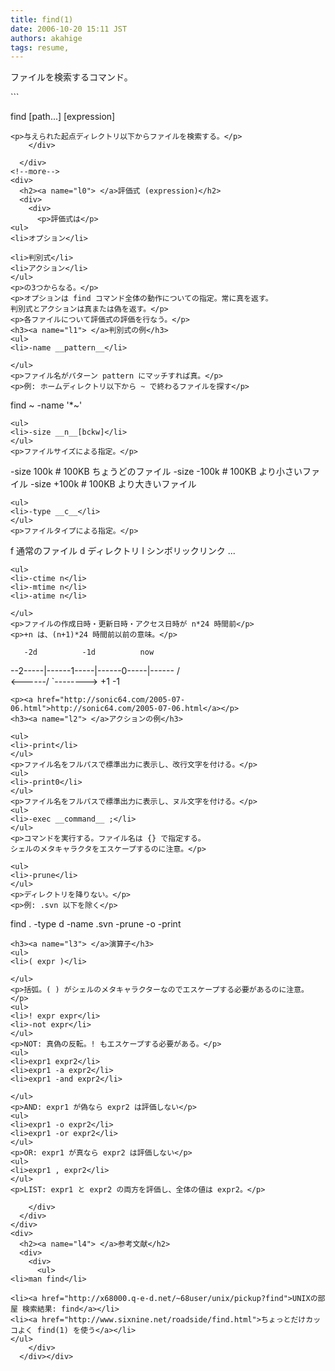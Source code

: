 ```yaml
---
title: find(1)
date: 2006-10-20 15:11 JST
authors: akahige
tags: resume, 
---
```

<div>
    <div>
      <p>ファイルを検索するコマンド。</p>
```

 find [path...] [expression]

```
<p>与えられた起点ディレクトリ以下からファイルを検索する。</p>
    </div>

  </div>
<!--more-->
<div>
  <h2><a name="l0"> </a>評価式 (expression)</h2>
  <div>
    <div>
      <p>評価式は</p>
<ul>
<li>オプション</li>

<li>判別式</li>
<li>アクション</li>
</ul>
<p>の3つからなる。</p>
<p>オプションは find コマンド全体の動作についての指定。常に真を返す。
判別式とアクションは真または偽を返す。</p>
<p>各ファイルについて評価式の評価を行なう。</p>
<h3><a name="l1"> </a>判別式の例</h3>
<ul>
<li>-name __pattern__</li>

</ul>
<p>ファイル名がパターン pattern にマッチすれば真。</p>
<p>例: ホームディレクトリ以下から ~ で終わるファイルを探す</p>
```

 find ~ -name '*~'

```
<ul>
<li>-size __n__[bckw]</li>
</ul>
<p>ファイルサイズによる指定。</p>
```

 -size 100k   # 100KB ちょうどのファイル
 -size -100k  # 100KB より小さいファイル
 -size +100k  # 100KB より大きいファイル


```
<ul>
<li>-type __c__</li>
</ul>
<p>ファイルタイプによる指定。</p>
```

 f 通常のファイル
 d ディレクトリ
 l シンボリックリンク
 ...

```
<ul>
<li>-ctime n</li>
<li>-mtime n</li>
<li>-atime n</li>

</ul>
<p>ファイルの作成日時・更新日時・アクセス日時が n*24 時間前</p>
<p>+n は、(n+1)*24 時間前以前の意味。</p>
```

       -2d          -1d          now
--2-----|------1-----|------0-----|------
        /             \
&lt;------/               `--------&gt;
   +1                       -1

```
<p><a href="http://sonic64.com/2005-07-06.html">http://sonic64.com/2005-07-06.html</a></p>
<h3><a name="l2"> </a>アクションの例</h3>

<ul>
<li>-print</li>
</ul>
<p>ファイル名をフルパスで標準出力に表示し、改行文字を付ける。</p>
<ul>
<li>-print0</li>
</ul>
<p>ファイル名をフルパスで標準出力に表示し、ヌル文字を付ける。</p>
<ul>
<li>-exec __command__ ;</li>
</ul>
<p>コマンドを実行する。ファイル名は {} で指定する。
シェルのメタキャラクタをエスケープするのに注意。</p>

<ul>
<li>-prune</li>
</ul>
<p>ディレクトリを降りない。</p>
<p>例: .svn 以下を除く</p>
```

 find . -type d -name .svn -prune -o -print

```
<h3><a name="l3"> </a>演算子</h3>
<ul>
<li>( expr )</li>

</ul>
<p>括弧。( ) がシェルのメタキャラクターなのでエスケープする必要があるのに注意。</p>
<ul>
<li>! expr expr</li>
<li>-not expr</li>
</ul>
<p>NOT: 真偽の反転。! もエスケープする必要がある。</p>
<ul>
<li>expr1 expr2</li>
<li>expr1 -a expr2</li>
<li>expr1 -and expr2</li>

</ul>
<p>AND: expr1 が偽なら expr2 は評価しない</p>
<ul>
<li>expr1 -o expr2</li>
<li>expr1 -or expr2</li>
</ul>
<p>OR: expr1 が真なら expr2 は評価しない</p>
<ul>
<li>expr1 , expr2</li>
</ul>
<p>LIST: expr1 と expr2 の両方を評価し、全体の値は expr2。</p>

    </div>
  </div>
</div>
<div>
  <h2><a name="l4"> </a>参考文献</h2>
  <div>
    <div>
      <ul>
<li>man find</li>

<li><a href="http://x68000.q-e-d.net/~68user/unix/pickup?find">UNIXの部屋 検索結果: find</a></li>
<li><a href="http://www.sixnine.net/roadside/find.html">ちょっとだけカッコよく find(1) を使う</a></li>
</ul>
    </div>
  </div></div>
